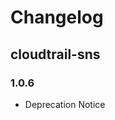 # Changelog

## cloudtrail-sns
### 1.0.6
* Deprecation Notice
<!-- To add a new entry write: -->
<!-- ### version / full date -->
<!-- * [Update/Bug fix] message that describes the changes that you apply -->